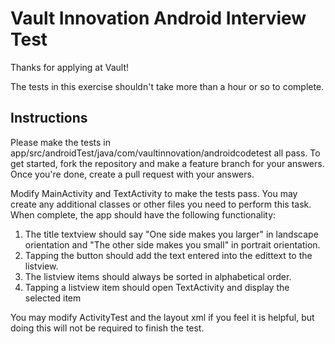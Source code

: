 # Vault Innovation Android Interview Test

Thanks for applying at Vault!

The tests in this exercise shouldn't take more than a hour or so to complete.

## Instructions

Please make the tests in app/src/androidTest/java/com/vaultinnovation/androidcodetest all pass.
To get started, fork the repository and make a feature branch for your answers.
Once you're done, create a pull request with your answers.

Modify MainActivity and TextActivity to make the tests pass. You may create any additional classes
or other files you need to perform this task. When complete, the app should have the following
functionality:

1. The title textview should say "One side makes you larger" in landscape orientation
   and "The other side makes you small" in portrait orientation.
2. Tapping the button should add the text entered into the edittext to the listview.
3. The listview items should always be sorted in alphabetical order.
4. Tapping a listview item should open TextActivity and display the selected item

You may modify ActivityTest and the layout xml if you feel it is helpful, but doing this will not be
required to finish the test.


